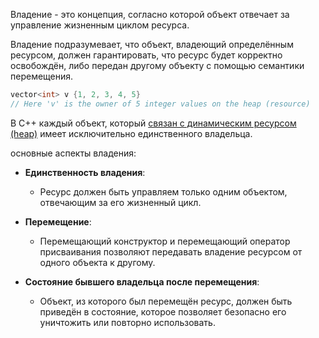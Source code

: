 
Владение - это концепция, согласно которой объект отвечает за управление жизненным циклом ресурса.

Владение подразумевает, что объект, владеющий определённым ресурсом, должен гарантировать, что ресурс будет корректно освобождён, либо передан другому объекту с помощью семантики перемещения.

``` C++
vector<int> v {1, 2, 3, 4, 5}
// Here 'v' is the owner of 5 integer values on the heap (resource)
```

В C++ каждый объект, который [связан с динамическим ресурсом (heap)](https://www.stroustrup.com/resource-model.pdf) имеет исключительно единственного владельца.

основные аспекты владения:

- **Единственность владения**: 
	- Ресурс должен быть управляем только одним объектом, отвечающим за его жизненный цикл.

- **Перемещение**: 
	- Перемещающий конструктор и перемещающий оператор присваивания позволяют передавать владение ресурсом от одного объекта к другому.

- **Состояние бывшего владельца после перемещения**: 
	- Объект, из которого был перемещён ресурс, должен быть приведён в состояние, которое позволяет безопасно его уничтожить или повторно использовать. 
